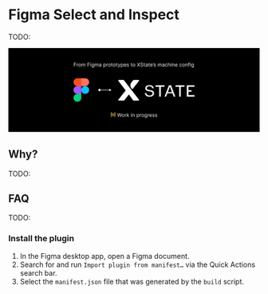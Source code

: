 # Figma Select and Inspect

TODO:

![Plugin's logo reporting "From Figma prototypes to XState’s machine config"](./assets/hero.jpg "Select and Inspect")

## Why?

TODO:


## FAQ

TODO:


### Install the plugin

1. In the Figma desktop app, open a Figma document.
2. Search for and run `Import plugin from manifest…` via the Quick Actions search bar.
3. Select the `manifest.json` file that was generated by the `build` script.
